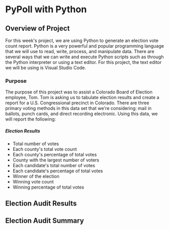 # PyPoll with Python

## Overview of Project
For this week's project, we are using Python to generate an election vote count report. Python is a very powerful and popular programming language that we will use to read, write, process, and manipulate data. There are several ways that we can write and execute Python scripts such as through the Python interpreter or using a text editor. For this project, the text editor we will be using is Visual Studio Code.

### Purpose
The purpose of this project was to assist a Colorado Board of Election employee, Tom. Tom is asking us to tabulate election results and create a report for a U.S. Congressional precinct in Colorado. There are three primary voting methods in this data set that we're considering: mail in ballots, punch cards, and direct recording electronic. Using this data, we will report the following: 
##### Election Results
- Total number of votes
- Each county's total vote count
- Each county's percentage of total votes
- County with the largest number of voters
- Each candidate's total number of votes
- Each candidate's percentage of total votes
- Winner of the election
- Winning vote count
- Winning percentage of total votes


## Election Audit Results

## Election Audit Summary
